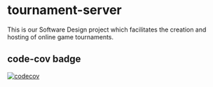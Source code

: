 # tournament-server
This is our Software Design project which facilitates the creation and hosting of online game tournaments.

## code-cov badge
[![codecov](https://codecov.io/gh/MacroHard-Solutions/tournament-server/branch/master/graph/badge.svg?token=X67KO80SL5)](https://codecov.io/gh/MacroHard-Solutions/tournament-server)
